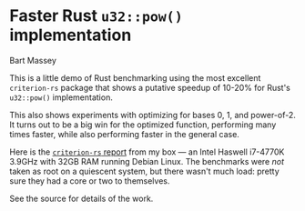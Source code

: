 # Faster Rust `u32::pow()` implementation
Bart Massey

This is a little demo of Rust benchmarking using the most
excellent `criterion-rs` package that shows a putative
speedup of 10-20% for Rust's `u32::pow()` implementation.

This also shows experiments with optimizing for bases 0, 1,
and power-of-2. It turns out to be a big win for the
optimized function, performing many times faster, while also
performing faster in the general case.

Here is the
[`criterion-rs` report](https://BartMassey.github.io/rust-pow/criterion-report/report/index.html)
from my box — an Intel Haswell i7-4770K 3.9GHz with 32GB RAM
running Debian Linux. The benchmarks were *not* taken as
root on a quiescent system, but there wasn't much load:
pretty sure they had a core or two to themselves.

See the source for details of the work.
